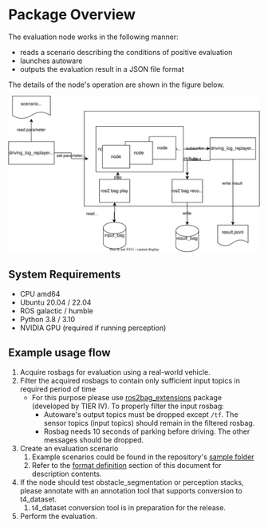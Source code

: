 # Package Overview

The evaluation node works in the following manner:
- reads a scenario describing the conditions of positive evaluation
- launches autoware
- outputs the evaluation result in a JSON file format

The details of the node's operation are shown in the figure below.

![overview](images/overview.drawio.svg)

## System Requirements

- CPU amd64
- Ubuntu 20.04 / 22.04
- ROS galactic / humble
- Python 3.8 / 3.10
- NVIDIA GPU (required if running perception)

## Example usage flow

1. Acquire rosbags for evaluation using a real-world vehicle.
2. Filter the acquired rosbags to contain only sufficient input topics in required period of time
    - For this purpose please use [ros2bag_extensions](https://github.com/tier4/ros2bag_extensions) package (developed by TIER IV). To properly filter the input rosbag:
      - Autoware's output topics must be dropped except `/tf`. The sensor topics (input topics) should remain in the filtered rosbag.
      - Rosbag needs 10 seconds of parking before driving. The other messages should be dropped.
3. Create an evaluation scenario
    1. Example scenarios could be found in the repository's [sample folder](https://github.com/tier4/driving_log_replayer/tree/main/sample)
    2. Refer to the [format definition](../result_format/index.en.md) section of this document for description contents.
4. If the node should test obstacle_segmentation or perception stacks, please annotate with an annotation tool that supports conversion to t4_dataset.
    1. t4_dataset conversion tool is in preparation for the release.
5. Perform the evaluation.
